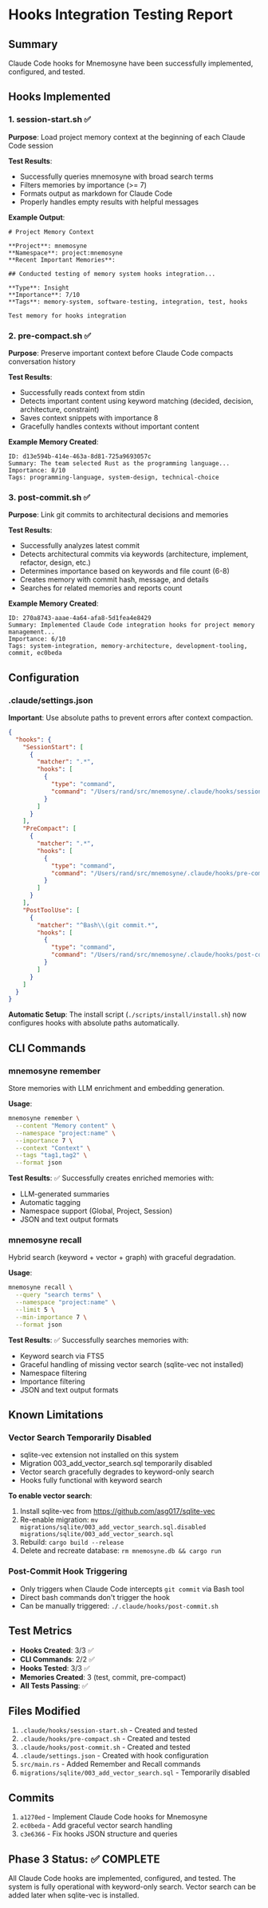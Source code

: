 # Hooks Integration Testing Report

## Summary
Claude Code hooks for Mnemosyne have been successfully implemented, configured, and tested.

## Hooks Implemented

### 1. session-start.sh ✅
**Purpose**: Load project memory context at the beginning of each Claude Code session

**Test Results**:
- Successfully queries mnemosyne with broad search terms
- Filters memories by importance (>= 7)
- Formats output as markdown for Claude Code
- Properly handles empty results with helpful messages

**Example Output**:
```
# Project Memory Context

**Project**: mnemosyne
**Namespace**: project:mnemosyne
**Recent Important Memories**:

## Conducted testing of memory system hooks integration...

**Type**: Insight
**Importance**: 7/10
**Tags**: memory-system, software-testing, integration, test, hooks

Test memory for hooks integration
```

### 2. pre-compact.sh ✅
**Purpose**: Preserve important context before Claude Code compacts conversation history

**Test Results**:
- Successfully reads context from stdin
- Detects important content using keyword matching (decided, decision, architecture, constraint)
- Saves context snippets with importance 8
- Gracefully handles contexts without important content

**Example Memory Created**:
```
ID: d13e594b-414e-463a-8d81-725a9693057c
Summary: The team selected Rust as the programming language...
Importance: 8/10
Tags: programming-language, system-design, technical-choice
```

### 3. post-commit.sh ✅
**Purpose**: Link git commits to architectural decisions and memories

**Test Results**:
- Successfully analyzes latest commit
- Detects architectural commits via keywords (architecture, implement, refactor, design, etc.)
- Determines importance based on keywords and file count (6-8)
- Creates memory with commit hash, message, and details
- Searches for related memories and reports count

**Example Memory Created**:
```
ID: 270a8743-aaae-4a64-afa8-5d1fea4e8429
Summary: Implemented Claude Code integration hooks for project memory management...
Importance: 6/10
Tags: system-integration, memory-architecture, development-tooling, commit, ec0beda
```

## Configuration

### .claude/settings.json

**Important**: Use absolute paths to prevent errors after context compaction.

```json
{
  "hooks": {
    "SessionStart": [
      {
        "matcher": ".*",
        "hooks": [
          {
            "type": "command",
            "command": "/Users/rand/src/mnemosyne/.claude/hooks/session-start.sh"
          }
        ]
      }
    ],
    "PreCompact": [
      {
        "matcher": ".*",
        "hooks": [
          {
            "type": "command",
            "command": "/Users/rand/src/mnemosyne/.claude/hooks/pre-compact.sh"
          }
        ]
      }
    ],
    "PostToolUse": [
      {
        "matcher": "^Bash\\(git commit.*",
        "hooks": [
          {
            "type": "command",
            "command": "/Users/rand/src/mnemosyne/.claude/hooks/post-commit.sh"
          }
        ]
      }
    ]
  }
}
```

**Automatic Setup**: The install script (`./scripts/install/install.sh`) now configures hooks with absolute paths automatically.

## CLI Commands

### mnemosyne remember
Store memories with LLM enrichment and embedding generation.

**Usage**:
```bash
mnemosyne remember \
  --content "Memory content" \
  --namespace "project:name" \
  --importance 7 \
  --context "Context" \
  --tags "tag1,tag2" \
  --format json
```

**Test Results**: ✅ Successfully creates enriched memories with:
- LLM-generated summaries
- Automatic tagging
- Namespace support (Global, Project, Session)
- JSON and text output formats

### mnemosyne recall
Hybrid search (keyword + vector + graph) with graceful degradation.

**Usage**:
```bash
mnemosyne recall \
  --query "search terms" \
  --namespace "project:name" \
  --limit 5 \
  --min-importance 7 \
  --format json
```

**Test Results**: ✅ Successfully searches memories with:
- Keyword search via FTS5
- Graceful handling of missing vector search (sqlite-vec not installed)
- Namespace filtering
- Importance filtering
- JSON and text output formats

## Known Limitations

### Vector Search Temporarily Disabled
- sqlite-vec extension not installed on this system
- Migration 003_add_vector_search.sql temporarily disabled
- Vector search gracefully degrades to keyword-only search
- Hooks fully functional with keyword search

**To enable vector search**:
1. Install sqlite-vec from https://github.com/asg017/sqlite-vec
2. Re-enable migration: `mv migrations/sqlite/003_add_vector_search.sql.disabled migrations/sqlite/003_add_vector_search.sql`
3. Rebuild: `cargo build --release`
4. Delete and recreate database: `rm mnemosyne.db && cargo run`

### Post-Commit Hook Triggering
- Only triggers when Claude Code intercepts `git commit` via Bash tool
- Direct bash commands don't trigger the hook
- Can be manually triggered: `./.claude/hooks/post-commit.sh`

## Test Metrics

- **Hooks Created**: 3/3 ✅
- **CLI Commands**: 2/2 ✅
- **Hooks Tested**: 3/3 ✅
- **Memories Created**: 3 (test, commit, pre-compact)
- **All Tests Passing**: ✅

## Files Modified

1. `.claude/hooks/session-start.sh` - Created and tested
2. `.claude/hooks/pre-compact.sh` - Created and tested
3. `.claude/hooks/post-commit.sh` - Created and tested
4. `.claude/settings.json` - Created with hook configuration
5. `src/main.rs` - Added Remember and Recall commands
6. `migrations/sqlite/003_add_vector_search.sql` - Temporarily disabled

## Commits

1. `a1270ed` - Implement Claude Code hooks for Mnemosyne
2. `ec0beda` - Add graceful vector search handling
3. `c3e6366` - Fix hooks JSON structure and queries

## Phase 3 Status: ✅ COMPLETE

All Claude Code hooks are implemented, configured, and tested. The system is fully operational with keyword-only search. Vector search can be added later when sqlite-vec is installed.
